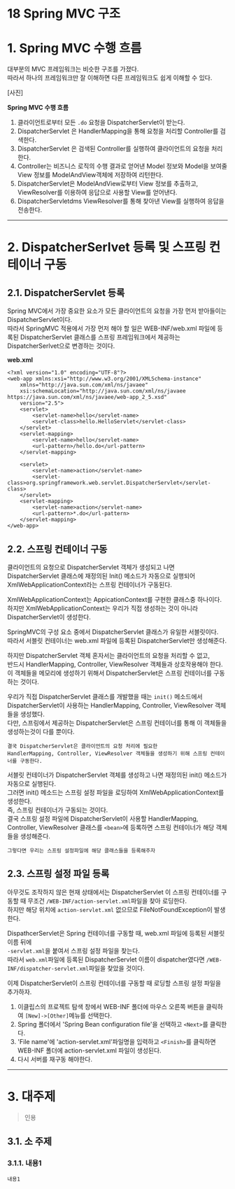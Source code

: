 18 Spring MVC 구조
=======================
# 1. Spring MVC 수행 흐름   
대부분의 MVC 프레임워크는 비슷한 구조를 가졌다.    
따라서 하나의 프레임워크만 잘 이해하면 다른 프레임워크도 쉽게 이해할 수 있다.      
   
[사진]
   
**Spring MVC 수행 흐름**   
  
1. 클라이언트로부터 모든 ```.do``` 요청을 DispatcherServlet이 받는다.     
2. DispatcherServlet 은 HandlerMapping을 통해 요청을 처리할 Controller를 검색한다.     
3. DispatcherServlet 은 검색된 Controller를 실행하여 클라이언트의 요청을 처리한다.   
4. Controller는 비즈니스 로직의 수행 결과로 얻어낸 Model 정보와 Model을 보여줄 View 정보를 ModelAndView객체에 저장하여 리턴한다.  
5. DispatcherServlet은 ModelAndView로부터 View 정보를 추출하고, ViewResolver를 이용하여 응답으로 사용할 View를 얻어낸다.  
6. DispatcherServletdms ViewResolver를 통해 찾아낸 View를 실행하여 응답을 전송한다.  

***
# 2. DispatcherSerlvet 등록 및 스프링 컨테이너 구동  
## 2.1. DispatcherServlet 등록
Spring MVC에서 가장 중요한 요소가 모든 클라이언트의 요청을 가장 먼저 받아들이는 DispatcherServlet이다.   
따라서 SpringMVC 적용에서 가장 먼저 해야 할 일은 
WEB-INF/web.xml 파일에 등록된 DispatcherServlet 클래스를 스프링 프레임워크에서 제공하는 DispatcherSerlvet으로 변경하는 것이다.

**web.xml**
```
<?xml version="1.0" encoding="UTF-8"?>
<web-app xmlns:xsi="http://www.w3.org/2001/XMLSchema-instance"
	xmlns="http://java.sun.com/xml/ns/javaee"
	xsi:schemaLocation="http://java.sun.com/xml/ns/javaee https://java.sun.com/xml/ns/javaee/web-app_2_5.xsd"
	version="2.5">
	<servlet>
		<servlet-name>hello</servlet-name>
		<servlet-class>hello.HelloServlet</servlet-class>
	</servlet>
	<servlet-mapping>
		<servlet-name>hello</servlet-name>
		<url-pattern>/hello.do</url-pattern>
	</servlet-mapping>

	<servlet>
		<servlet-name>action</servlet-name>
		<servlet-class>org.springframework.web.servlet.DispatcherServlet</servlet-class>
	</servlet>
	<servlet-mapping>
		<servlet-name>action</servlet-name>
		<url-pattern>*.do</url-pattern>
	</servlet-mapping>
</web-app>
```  
## 2.2. 스프링 컨테이너 구동  
클라이언트의 요청으로 DispatcherServlet 객체가 생성되고 나면  
DispatcherServlet 클래스에 재정의된 Init() 메소드가 자동으로 실행되어   
XmlWebApplicationContext라는 스프링 컨테이너가 구동된다.
  
XmlWebApplicationContext는 AppicationContext를 구현한 클래스중 하나이다.  
하지만 XmlWebApplicationContext는 우리가 직접 생성하는 것이 아니라 DispatcherServlet이 생성한다.  

SpringMVC의 구성 요소 중에서 DispatcherServlet 클래스가 유일한 서블릿이다.  
따라서 서블릿 컨테이너는 web.xml 파일에 등록된 DispatcherServlet만 생성해준다.    
   
하지만 DispatcherServlet 객체 혼자서는 클라이언트의 요청을 처리할 수 없고,   
반드시 HandlerMapping, Controller, ViewResolver 객체들과 상호작용해야 한다.  
이 객체들을 메모리에 생성하기 위해서 DispatcherServlet은 스프링 컨테이너를 구동하는 것이다.    

우리가 직접 DispatcherServlet 클래스를 개발했을 때는 ```init()``` 메소드에서   
DispatcherServlet이 사용하는 HandlerMapping, Controller, ViewResolver 객체들을 생성했다.    
다만, 스프링에서 제공하는 DispatcherServlet은 스프링 컨테이너를 통해 이 객체들을 생성하는것이 다를 뿐이다.  
```
결국 DispatcherServlet은 클라이언트의 요청 처리에 필요한  
HandlerMapping, Controller, ViewResolver 객체들을 생성하기 위해 스프링 컨테이너를 구동한다.  
``` 
서블릿 컨테이너가 DispatcherServlet 객체를 생성하고 나면 재정의된 init() 메소드가 자동으로 실행된다.    
그러면 init() 메소드는 스프링 설정 파일을 로딩하여 XmlWebApplicationContext를 생성한다.   
즉, 스프링 컨테이너가 구동되는 것이다.  
결국 스프링 설정 파일에 DispatcherServlet이 사용할 HandlerMapping, Controller, ViewResolver 클래스를 
```<bean>```에 등록하면 스프링 컨테이너가 해당 객체들을 생성해준다.  
```
그렇다면 우리는 스프링 설정파일에 해당 클래스들을 등록해주자
```
## 2.3. 스프링 설정 파일 등록
아무것도 조작하지 않은 현재 상태에서는 DispatcherServlet 이 스프링 컨테이너를 구동할 때 무조건
```/WEB-INF/action-servlet.xml```파일을 찾아 로딩한다.   
하지만 해당 위치에 ```action-servlet.xml``` 없으므로 FileNotFoundException이 발생한다.   

DispathcerServlet은 Spring 컨테이너를 구동할 때, web.xml 파일에 등록된 서블릿 이름 뒤에  
```-servlet.xml```을 붙여서 스프링 설정 파일을 찾는다.   
따라서 ```web.xml```파일에 등록된 DispatcherServlet 이름이 dispatcher였다면 ```/WEB-INF/dispatcher-servlet.xml```파일을 찾았을 것이다.  

이제 DispatcherServlet이 스프링 컨테이너를 구동할 때 로딩할 스프링 설정 파일을 추가하자.  
   
1. 이클립스의 프로젝트 탐색 창에서 WEB-INF 폴더에 마우스 오른쪽 버튼을 클릭하여 ```[New]->[Other]```메뉴를 선택한다.   
2. Spring 폴더에서 'Spring Bean configuration file'을 선택하고 ```<Next>```를 클릭한다.  
3. 'File name'에 'action-servlet.xml'파일명을 입력하고 ```<Finish>```를 클릭하면 WEB-INF 폴더에 action-servlet.xml 파일이 생성된다.  
3. 다시 서버를 재구동 해야한다.  



***
# 3. 대주제
> 인용
## 3.1. 소 주제
### 3.1.1. 내용1
```
내용1
```
